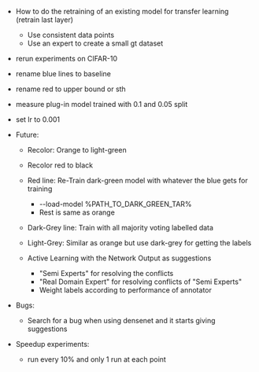 - How to do the retraining of an existing model for transfer learning (retrain last layer)
    - Use consistent data points
    - Use an expert to create a small gt dataset

- rerun experiments on CIFAR-10
- rename blue lines to baseline
- rename red to upper bound or sth
- measure plug-in model trained with 0.1 and 0.05 split
- set lr to 0.001


- Future:
    - Recolor: Orange to light-green
    - Recolor red to black
    - Red line: Re-Train dark-green model with whatever the blue gets for training
      - --load-model %PATH_TO_DARK_GREEN_TAR%
      - Rest is same as orange
    - Dark-Grey line: Train with all majority voting labelled data
    - Light-Grey: Similar as orange but use dark-grey for getting the labels

    - Active Learning with the Network Output as suggestions
      - "Semi Experts" for resolving the conflicts
      - "Real Domain Expert" for resolving conflicts of "Semi Experts"
      - Weight labels according to performance of annotator

- Bugs:
  - Search for a bug when using densenet and it starts giving suggestions

- Speedup experiments:
  - run every 10% and only 1 run at each point